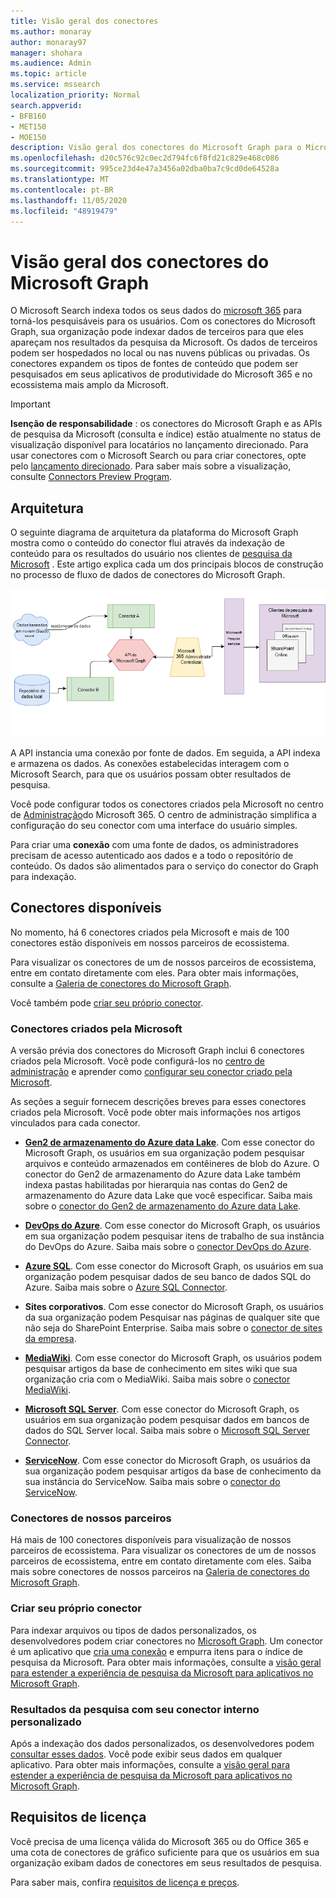 ```yaml
---
title: Visão geral dos conectores
ms.author: monaray
author: monaray97
manager: shohara
ms.audience: Admin
ms.topic: article
ms.service: mssearch
localization_priority: Normal
search.appverid:
- BFB160
- MET150
- MOE150
description: Visão geral dos conectores do Microsoft Graph para o Microsoft Search
ms.openlocfilehash: d20c576c92c0ec2d794fc6f8fd21c829e468c086
ms.sourcegitcommit: 995ce23d4e47a3456a02dba0ba7c9cd0de64528a
ms.translationtype: MT
ms.contentlocale: pt-BR
ms.lasthandoff: 11/05/2020
ms.locfileid: "48919479"
---
```

# <a name="overview-of-microsoft-graph-connectors"></a>Visão geral dos conectores do Microsoft Graph

O Microsoft Search indexa todos os seus dados do [microsoft 365](https://www.microsoft.com/microsoft-365) para torná-los pesquisáveis para os usuários. Com os conectores do Microsoft Graph, sua organização pode indexar dados de terceiros para que eles apareçam nos resultados da pesquisa da Microsoft. Os dados de terceiros podem ser hospedados no local ou nas nuvens públicas ou privadas. Os conectores expandem os tipos de fontes de conteúdo que podem ser pesquisados em seus aplicativos de produtividade do Microsoft 365 e no ecossistema mais amplo da Microsoft.

> [!IMPORTANT]
> **Isenção de responsabilidade** : os conectores do Microsoft Graph e as APIs de pesquisa da Microsoft (consulta e índice) estão atualmente no status de visualização disponível para locatários no lançamento direcionado. Para usar conectores com o Microsoft Search ou para criar conectores, opte pelo [lançamento direcionado](https://docs.microsoft.com/office365/admin/manage/release-options-in-office-365?view=o365-worldwide). Para saber mais sobre a visualização, consulte [Connectors Preview Program](connectors-preview.md).

## <a name="architecture"></a>Arquitetura

O seguinte diagrama de arquitetura da plataforma do Microsoft Graph mostra como o conteúdo do conector flui através da indexação de conteúdo para os resultados do usuário nos clientes de [pesquisa da Microsoft](https://docs.microsoft.com/microsoftsearch/overview-microsoft-search) . Este artigo explica cada um dos principais blocos de construção no processo de fluxo de dados de conectores do Microsoft Graph.

![Diagrama: os dados locais e baseados em nuvem são retirados por conectores e indexados pela API do Microsoft Search e, em seguida, o serviço de pesquisa da Microsoft entrega os resultados aos usuários.](media/highlevel-connectors_FINAL.png)

A API instancia uma conexão por fonte de dados. Em seguida, a API indexa e armazena os dados. As conexões estabelecidas interagem com o Microsoft Search, para que os usuários possam obter resultados de pesquisa.

Você pode configurar todos os conectores criados pela Microsoft no centro de [Administração](https://admin.microsoft.com)do Microsoft 365. O centro de administração simplifica a configuração do seu conector com uma interface do usuário simples.

Para criar uma **conexão** com uma fonte de dados, os administradores precisam de acesso autenticado aos dados e a todo o repositório de conteúdo. Os dados são alimentados para o serviço do conector do Graph para indexação.

## <a name="available-connectors"></a>Conectores disponíveis

No momento, há 6 conectores criados pela Microsoft e mais de 100 conectores estão disponíveis em nossos parceiros de ecossistema.

Para visualizar os conectores de um de nossos parceiros de ecossistema, entre em contato diretamente com eles. Para obter mais informações, consulte a [Galeria de conectores do Microsoft Graph](connectors-gallery.md).

Você também pode [criar seu próprio conector](https://docs.microsoft.com/graph/search-concept-overview).

### <a name="connectors-by-microsoft"></a>Conectores criados pela Microsoft

A versão prévia dos conectores do Microsoft Graph inclui 6 conectores criados pela Microsoft. Você pode configurá-los no [centro de administração](https://admin.microsoft.com) e aprender como [configurar seu conector criado pela Microsoft](configure-connector.md).

As seções a seguir fornecem descrições breves para esses conectores criados pela Microsoft. Você pode obter mais informações nos artigos vinculados para cada conector.

- **[Gen2 de armazenamento do Azure data Lake](https://docs.microsoft.com/azure/storage/blobs/data-lake-storage-introduction)**. Com esse conector do Microsoft Graph, os usuários em sua organização podem pesquisar arquivos e conteúdo armazenados em contêineres de blob do Azure. O conector do Gen2 de armazenamento do Azure data Lake também indexa pastas habilitadas por hierarquia nas contas do Gen2 de armazenamento do Azure data Lake que você especificar.
Saiba mais sobre o [conector do Gen2 de armazenamento do Azure data Lake](azure-data-lake-connector.md).

- **[DevOps do Azure](https://azure.microsoft.com/services/devops)**. Com esse conector do Microsoft Graph, os usuários em sua organização podem pesquisar itens de trabalho de sua instância do DevOps do Azure.
Saiba mais sobre o [conector DevOps do Azure](azure-devops-connector.md).

- **[Azure SQL](https://azure.microsoft.com/services/sql-database)**. Com esse conector do Microsoft Graph, os usuários em sua organização podem pesquisar dados de seu banco de dados SQL do Azure.
Saiba mais sobre o [Azure SQL Connector](MSSQL-connector.md).

- **Sites corporativos**. Com esse conector do Microsoft Graph, os usuários da sua organização podem Pesquisar nas páginas de qualquer site que não seja do SharePoint Enterprise.
Saiba mais sobre o [conector de sites da empresa](enterprise-web-connector.md).

- **[MediaWiki](https://www.mediawiki.org/wiki/MediaWiki)**. Com esse conector do Microsoft Graph, os usuários podem pesquisar artigos da base de conhecimento em sites wiki que sua organização cria com o MediaWiki.
Saiba mais sobre o [conector MediaWiki](mediawiki-connector.md).

- **[Microsoft SQL Server](https://www.microsoft.com/sql-server/sql-server-2017)**. Com esse conector do Microsoft Graph, os usuários em sua organização podem pesquisar dados em bancos de dados do SQL Server local.
Saiba mais sobre o [Microsoft SQL Server Connector](MSSQL-connector.md).

- **[ServiceNow](https://www.servicenow.com)**. Com esse conector do Microsoft Graph, os usuários da sua organização podem pesquisar artigos da base de conhecimento da sua instância do ServiceNow.
Saiba mais sobre o [conector do ServiceNow](servicenow-connector.md).

### <a name="connectors-from-our-partners"></a>Conectores de nossos parceiros

Há mais de 100 conectores disponíveis para visualização de nossos parceiros de ecossistema. Para visualizar os conectores de um de nossos parceiros de ecossistema, entre em contato diretamente com eles.
Saiba mais sobre conectores de nossos parceiros na [Galeria de conectores do Microsoft Graph](connectors-gallery.md).

### <a name="build-your-own-connector"></a>Criar seu próprio conector

Para indexar arquivos ou tipos de dados personalizados, os desenvolvedores podem criar conectores no [Microsoft Graph](https://developer.microsoft.com/graph/). Um conector é um aplicativo que [cria uma conexão](https://docs.microsoft.com/graph/search-index-manage-connections) e empurra itens para o índice de pesquisa da Microsoft. Para obter mais informações, consulte a [visão geral para estender a experiência de pesquisa da Microsoft para aplicativos no Microsoft Graph](https://docs.microsoft.com/graph/search-concept-overview).

### <a name="search-results-with-your-custom-built-connector"></a>Resultados da pesquisa com seu conector interno personalizado

Após a indexação dos dados personalizados, os desenvolvedores podem [consultar esses dados](https://docs.microsoft.com/graph/search-concept-custom-types). Você pode exibir seus dados em qualquer aplicativo. Para obter mais informações, consulte a [visão geral para estender a experiência de pesquisa da Microsoft para aplicativos no Microsoft Graph](https://docs.microsoft.com/graph/search-concept-overview).

## <a name="license-requirements"></a>Requisitos de licença

Você precisa de uma licença válida do Microsoft 365 ou do Office 365 e uma cota de conectores de gráfico suficiente para que os usuários em sua organização exibam dados de conectores em seus resultados de pesquisa.

Para saber mais, confira [requisitos de licença e preços](licensing.md).